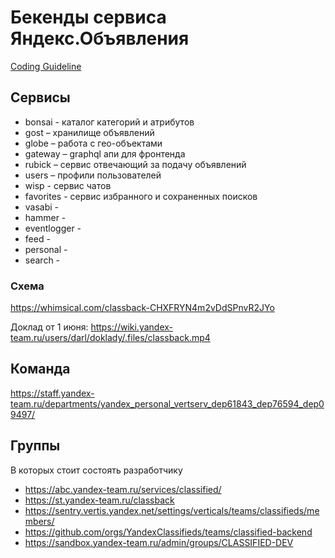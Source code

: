 # Бекенды сервиса Яндекс.Объявления


[Coding Guideline](coding-guideline.md)


## Сервисы
 - bonsai - каталог категорий и атрибутов
 - gost – хранилище объявлений
 - globe – работа с гео-объектами
 - gateway – graphql апи для фронтенда
 - rubick – сервис отвечающий за подачу объявлений
 - users – профили пользователей
 - wisp - сервис чатов
 - favorites - сервис избранного и сохраненных поисков
 - vasabi - 
 - hammer - 
 - eventlogger - 
 - feed - 
 - personal - 
 - search - 

### Схема
https://whimsical.com/classback-CHXFRYN4m2vDdSPnvR2JYo

Доклад от 1 июня:
https://wiki.yandex-team.ru/users/darl/doklady/.files/classback.mp4

## Команда
https://staff.yandex-team.ru/departments/yandex_personal_vertserv_dep61843_dep76594_dep09497/


## Группы
В которых стоит состоять разработчику

 - https://abc.yandex-team.ru/services/classified/
 - https://st.yandex-team.ru/classback
 - https://sentry.vertis.yandex.net/settings/verticals/teams/classifieds/members/
 - https://github.com/orgs/YandexClassifieds/teams/classified-backend
 - https://sandbox.yandex-team.ru/admin/groups/CLASSIFIED-DEV
